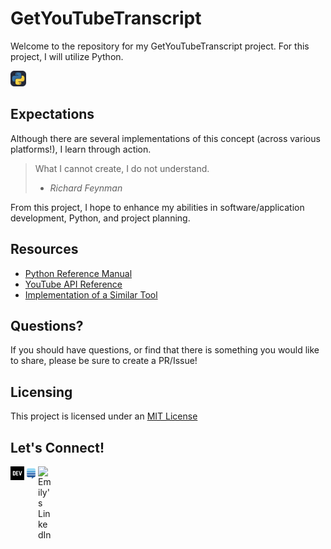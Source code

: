 # GetYouTubeTranscript
<html>
<p>
  Welcome to the repository for my GetYouTubeTranscript project. For this project, I will utilize Python.
  </p>
<p align="left">
  <img src="https://github.com/bit-bangin/.github/blob/fb09c56e1ba7d210b704aef4efd245c646fdc4d2/Python-Dark.svg" width="25"> </img>
  </p>
  </html>

## Expectations
<html>
  <p>
  Although there are several implementations of this concept (across various platforms!), I learn through action. 
  </p>
  </html>
  
> What I cannot create, I do not understand.
> 
> - *Richard Feynman*

<html>
  <p>
  From this project, I hope to enhance my abilities in software/application development, Python, and project planning.
  </p>
</html>

## Resources
- [Python Reference Manual](https://docs.python.org/3/reference/)
- [YouTube API Reference](https://developers.google.com/youtube/v3/docs)
- [Implementation of a Similar Tool](https://youtubetranscript.com/)

## Questions?
If you should have questions, or find that there is something you would like to share, please be sure to create a PR/Issue!

## Licensing
This project is licensed under an [MIT License](https://github.com/bit-bangin/GetYouTubeTranscript/blob/39c7ae7f056162e966d89d756306a06faf30ebf7/LICENSE)

## Let's Connect!
<html>
<a href="https://dev.to/bitbanging">
  <img align="left" alt="Emily | DEV" width="22px" src="https://github.com/bit-bangin/.github/blob/213d2e11f821a71be9bf84ea674a3651caf48643/DEVlogo.svg" />
</a>

<a href="https://stackexchange.com/users/23465724/the-real-bit-bangin">
  <img align="left" alt="Connect on Stack Exchange" width="22px" src="https://github.com/bit-bangin/.github/blob/fb09c56e1ba7d210b704aef4efd245c646fdc4d2/stackExchangeLogo.svg" />
</a>

<a href="https://www.linkedin.com/in/emilycabaniss/">
  <img align="left" alt="Emily's LinkedIn" width="22px" src="https://raw.githubusercontent.com/peterthehan/peterthehan/master/assets/linkedin.svg" />
</a>
<br/>
</html>